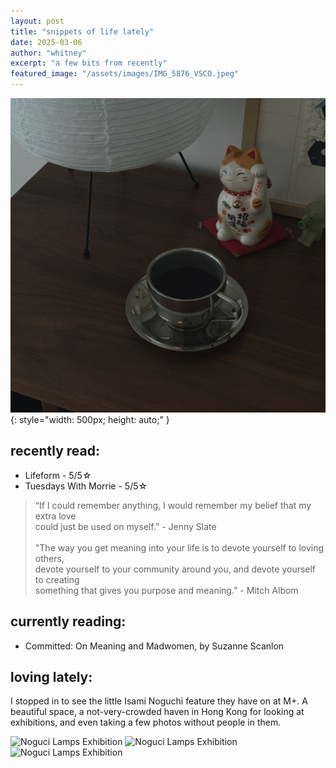 ```yaml
---
layout: post
title: "snippets of life lately"
date: 2025-03-06
author: "whitney"
excerpt: "a few bits from recently"
featured_image: "/assets/images/IMG_5876_VSCO.jpeg"
---
```



![coffee cup](/assets/images/IMG_5876_VSCO.jpeg){: style="width: 500px; height: auto;" }
<div class="text-container">
<h2>recently read: </h2>
<ul class="small-list">
<li>Lifeform - 5/5☆ </li>
<li>Tuesdays With Morrie - 5/5☆</li>
</ul>
 

<blockquote class="custom-quote">
 “If I could remember anything, I would remember my belief that my extra love 
 <br> could  just be used on myself.” - Jenny Slate 
 <br>
 <br> 
"The way you get meaning into your life is to devote yourself to loving others, 
<br> devote yourself to your community around you, and devote yourself to creating 
<br> something that gives you purpose and meaning.” - Mitch Albom
</blockquote>


<h2>currently reading: </h2>
<ul class="small-list">
<li>Committed: On Meaning and Madwomen, by Suzanne Scanlon</li>
</ul>

<h2>loving lately:</h2>
<p>I stopped in to see the little Isami Noguchi feature they have on at M+. A beautiful space, a not-very-crowded haven in Hong Kong for looking at exhibitions, and even taking a few photos without people in them.</p>
</div>
<div class="grid-image">
<img src="{{ 'assets/images/post1/06359813-C0DA-474E-BFD1-80C74AC88FDA.jpeg' | relative_url }}" alt="Noguci Lamps Exhibition">
<img src="{{ 'assets/images/post1/FullSizeRender_VSCO.jpeg' | relative_url }}" alt="Noguci Lamps Exhibition">
<img src="{{ 'assets/images/post1/IMG_5597_VSCO.jpeg' | relative_url }}" alt="Noguci Lamps Exhibition">
</div>
<br>


